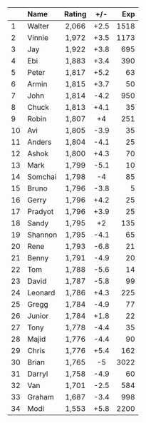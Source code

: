 | |Name|Rating|+/-|Exp|
|-|:---|:----:|:-:|--:|
|1|Walter|2,066|+2.5|1518|
|2|Vinnie|1,972|+3.5|1173|
|3|Jay|1,922|+3.8|695|
|4|Ebi|1,883|+3.4|390|
|5|Peter|1,817|+5.2|63|
|6|Armin|1,815|+3.7|50|
|7|John|1,814|-4.2|950|
|8|Chuck|1,813|+4.1|35|
|9|Robin|1,807|+4|251|
|10|Avi|1,805|-3.9|35|
|11|Anders|1,804|-4.1|25|
|12|Ashok|1,800|+4.3|70|
|13|Mark|1,799|-5.1|10|
|14|Somchai|1,798|-4|85|
|15|Bruno|1,796|-3.8|5|
|16|Gerry|1,796|+4.2|25|
|17|Pradyot|1,796|+3.9|25|
|18|Sandy|1,795|+2|135|
|19|Shannon|1,795|-4.1|65|
|20|Rene|1,793|-6.8|21|
|21|Benny|1,791|-4.9|20|
|22|Tom|1,788|-5.6|14|
|23|David|1,787|-5.8|99|
|24|Leonard|1,786|+4.3|225|
|25|Gregg|1,784|-4.9|77|
|26|Junior|1,784|+1.8|22|
|27|Tony|1,778|-4.4|35|
|28|Majid|1,776|-4.4|90|
|29|Chris|1,776|+5.4|162|
|30|Brian|1,765|-5|3022|
|31|Darryl|1,758|-4.9|60|
|32|Van|1,701|-2.5|584|
|33|Graham|1,687|-3.4|998|
|34|Modi|1,553|+5.8|2200|
